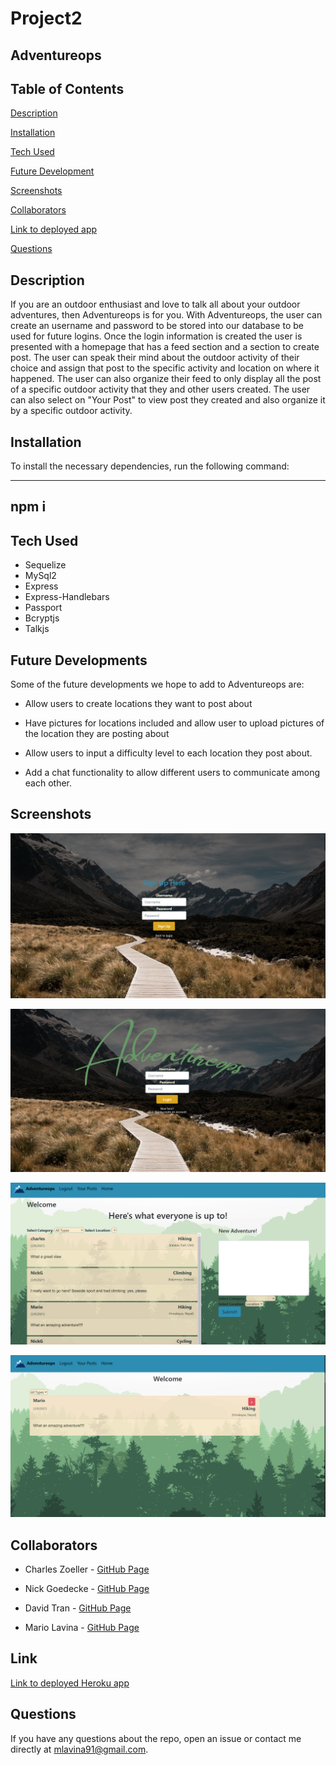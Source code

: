 # Project2

## Adventureops 



## Table of Contents 

[Description](#description)

[Installation](#installation)

[Tech Used](#tech_used)

[Future Development](#future_development)

[Screenshots](#screenshots)

[Collaborators](#collaborators)

[Link to deployed app](#link)

[Questions](#questions)


## Description 

If you are an outdoor enthusiast and love to talk all about your outdoor adventures, then Adventureops is for you. With Adventureops, the user can create an username and password to be stored into our database to be used for future logins. Once the login information is created the user is presented with a homepage that has a feed section and a section to create post. The user can speak their mind about the outdoor activity of their choice and assign that post to the specific activity and location on where it happened. The user can also organize their feed to only display all the post of a specific outdoor activity that they and other users created. The user can also select on "Your Post" to view post they created and also organize it by a specific outdoor activity. 



## Installation 

To install the necessary dependencies, run the following command:

----------
npm i
----------


## Tech Used

* Sequelize
* MySql2
* Express
* Express-Handlebars
* Passport 
* Bcryptjs
* Talkjs


## Future Developments

Some of the future developments we hope to add to Adventureops are: 

* Allow users to create locations they want to post about 

* Have pictures for locations included and allow user to upload pictures of the location they are posting about

* Allow users to input a difficulty level to each location they post about.

* Add a chat functionality to allow different users to communicate among each other.  


## Screenshots

![Picture of the sign up page](./public/assets/img/signUp_screen.png)

![Picture of the login page](./public/assets/img/login_screen.png)

![Picture of the user's home page](./public/assets/img/home_page.png)

![Picture of the user's post page](./public/assets/img/user_post_page.png)


## Collaborators

* Charles Zoeller - [GitHub Page](https://github.com/czoeller1)

* Nick Goedecke - [GitHub Page](https://github.com/Perkyderm)

* David Tran - [GitHub Page](https://github.com/DavidTran303)

* Mario Lavina - [GitHub Page](https://github.com/Lavina91)

## Link 
[Link to deployed Heroku app](https://adventureops.herokuapp.com/login)


## Questions 

If you have any questions about the repo, open an issue or contact me directly at mlavina91@gmail.com. 


